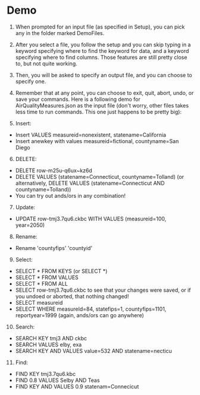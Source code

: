 # Demo
1. When prompted for an input file (as specified in Setup), you can pick any in the folder marked DemoFiles.
2. After you select a file, you follow the setup and you can skip typing in a keyword specifying where to find the keyword for data, and a keyword specifying where to find columns. Those features are still pretty close to, but not quite working.
3. Then, you will be asked to specify an output file, and you can choose to specify one.
4. Remember that at any point, you can choose to exit, quit, abort, undo, or save your commands.
Here is a following demo for AirQualityMeasures.json as the input file (don't worry, other files takes less time to run commands. This one just happens to be pretty big):

5. Insert:
- Insert VALUES measureid=nonexistent, statename=California
- Insert anewkey with values measureid=fictional, countyname=San Diego

6. DELETE:
- DELETE row-m25u-q6ux~kz6d
- DELETE VALUES (statename=Connecticut, countyname=Tolland) (or alternatively, DELETE VALUES (statename=Connecticut AND countyname=Tolland))
- You can try out ands/ors in any combination!

7. Update:
- UPDATE row-tmj3.7qu6.ckbc WITH VALUES (measureid=100, year=2050)

8. Rename:
- Rename 'countyfips' 'countyid'

9. Select:
- SELECT * FROM KEYS (or SELECT \*)
- SELECT * FROM VALUES
- SELECT * FROM ALL
- SELECT row-tmj3.7qu6.ckbc to see that your changes were saved, or if you undoed or aborted, that nothing changed!
- SELECT measureid
- SELECT WHERE measureId=84, statefips=1, countyfips=1101, reportyear=1999
(again, ands/ors can go anywhere)

10. Search:
- SEARCH KEY tmj3 AND ckbc
- SEARCH VALUES elby, exa
- SEARCH KEY AND VALUES value=532 AND statename=necticu

11. Find:
- FIND KEY tmj3.7qu6.kbc
- FIND 0.8 VALUES Selby AND Teas
- FIND KEY AND VALUES 0.9 statenam=Connecicut